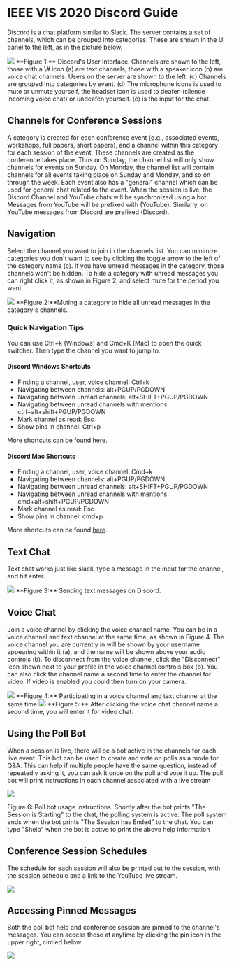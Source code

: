 # IEEE VIS 2020 Discord Guide

Discord is a chat platform similar to Slack. The server contains a set
of channels, which can be grouped into categories. These are shown in
the UI panel to the left, as in the picture below.

<img src="https://ieeevis.b-cdn.net/vis_2020/discord/discord_overview.png" class="img-fluid">
**Figure 1:** Discord's User Interface. Channels are shown to the
left, those with a \# icon (a) are text channels, those with a speaker
icon (b) are voice chat channels. Users on the server are shown to the
left. (c) Channels are grouped into categories by event. (d) The
microphone icone is used to mute or unmute yourself, the headset icon is
used to deafen (silence incoming voice chat) or undeafen yourself. (e)
is the input for the chat.

## Channels for Conference Sessions

A category is created for each conference event (e.g., associated
events, workshops, full papers, short papers), and a channel within this
category for each session of the event. These channels are created as
the conference takes place. Thus on Sunday, the channel list will only
show channels for events on Sunday. On Monday, the channel list will
contain channels for all events taking place on Sunday and Monday, and
so on through the week. Each event also has a "general" channel which
can be used for general chat related to the event. When the session is
live, the Discord Channel and YouTube chats will be synchronized using a
bot. Messages from YouTube will be prefixed with (YouTube). Similarly,
on YouTube messages from Discord are prefixed (Discord).

## Navigation

Select the channel you want to join in the channels list. You can
minimize categories you don't want to see by clicking the toggle arrow
to the left of the category name (c). If you have unread messages in the
category, those channels won't be hidden. To hide a category with unread
messages you can right click it, as shown in Figure 2, and select mute
for the period you want.

<img src="https://ieeevis.b-cdn.net/vis_2020/discord/mute_category.png" class="img-fluid">
**Figure 2:**Muting a category to hide all unread messages in the
category's channels.

### Quick Navigation Tips

You can use Ctrl+k (Windows) and Cmd+K (Mac) to open the quick switcher. Then
type the channel you want to jump to.

#### Discord Windows Shortcuts

- Finding a channel, user, voice channel: Ctrl+k
- Navigating between channels: alt+PGUP/PGDOWN
- Navigating between unread channels: alt+SHIFT+PGUP/PGDOWN
- Navigating between unread channels with mentions: ctrl+alt+shift+PGUP/PGDOWN
- Mark channel as read: Esc
- Show pins in channel: Ctrl+p

More shortcuts can be found [here](https://support.discord.com/hc/en-us/articles/225977308--Windows-Discord-Hotkeys).

#### Discord Mac Shortcuts

- Finding a channel, user, voice channel: Cmd+k
- Navigating between channels: alt+PGUP/PGDOWN
- Navigating between unread channels: alt+SHIFT+PGUP/PGDOWN
- Navigating between unread channels with mentions: cmd+alt+shift+PGUP/PGDOWN
- Mark channel as read: Esc
- Show pins in channel: cmd+p

More shortcuts can be found [here](https://support.discord.com/hc/en-us/articles/225878307--macOS-Discord-Hotkeys?sort_by=votes).

## Text Chat

Text chat works just like slack, type a message in the input for the
channel, and hit enter.

<img src="https://ieeevis.b-cdn.net/vis_2020/discord/text_message.png" class="img-fluid">
**Figure 3:** Sending text messages on Discord.

## Voice Chat

Join a voice channel by clicking the voice channel name. You can be in
a voice channel and text channel at the same time, as shown in Figure 4.
The voice channel you are currently in will be shown by your username
appearing within it (a), and the name will be shown above your audio
controls (b). To disconnect from the voice channel, click the
"Disconnect" icon shown next to your profile in the voice channel
controls box (b). You can also click the channel name a second time to
enter the channel for video. If video is enabled you could then turn on
your camera.

<img src="https://ieeevis.b-cdn.net/vis_2020/discord/voice_and_text.png" class="img-fluid">
**Figure 4:** Participating in a voice channel and text channel at the same time

<img src="https://ieeevis.b-cdn.net/vis_2020/discord/join_video.png" class="img-fluid">
**Figure 5:** After clicking the voice chat channel name a second
time, you will enter it for video chat.

## Using the Poll Bot

When a session is live, there will be a bot active in the channels for
each live event. This bot can be used to create and vote on polls as a
mode for Q&A. This can help if multiple people have the same question,
instead of repeatedly asking it, you can ask it once on the poll and
vote it up. The poll bot will print instructions in each channel
associated with a live stream

<img src="https://ieeevis.b-cdn.net/vis_2020/discord/poll_bot_usage.png" class="img-fluid">

Figure 6: Poll bot usage instructions. Shortly after the bot
prints "The Session is Starting" to the chat, the polling system is
active. The poll system ends when the bot prints "The Session has Ended"
to the chat. You can type "\$help" when the bot is active to print the
above help information

## Conference Session Schedules

The schedule for each session will also be printed out to the session,
with the session schedule and a link to the YouTube live stream.

<img src="https://ieeevis.b-cdn.net/vis_2020/discord/example_schedule.png" class="img-fluid">

## Accessing Pinned Messages

Both the poll bot help and conference session are pinned to the
channel's messages. You can access these at anytime by clicking the pin
icon in the upper right, circled below.

<img src="https://ieeevis.b-cdn.net/vis_2020/discord/pinned_messages.png" class="img-fluid">


